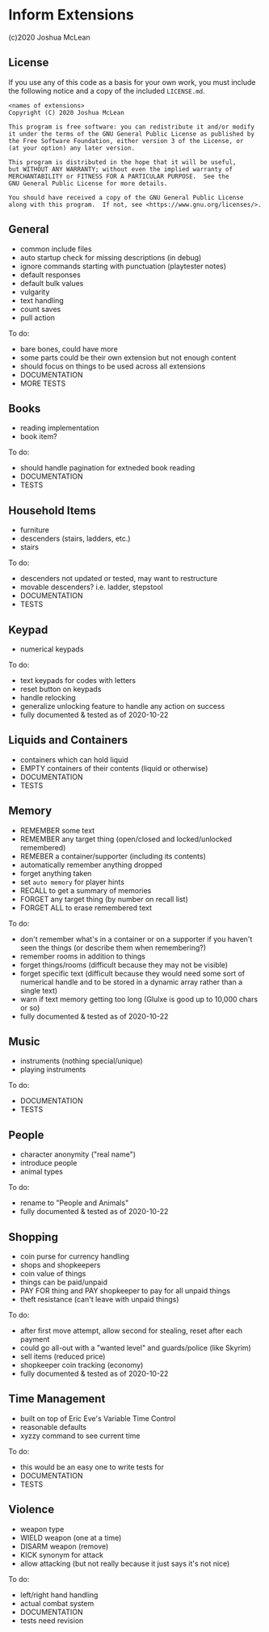 # Inform Extensions

(c)2020 Joshua McLean 

## License

If you use any of this code as a basis for your own work, you must include the
following notice and a copy of the included `LICENSE.md`.

    <names of extensions>
    Copyright (C) 2020 Joshua McLean

    This program is free software: you can redistribute it and/or modify
    it under the terms of the GNU General Public License as published by
    the Free Software Foundation, either version 3 of the License, or
    (at your option) any later version.

    This program is distributed in the hope that it will be useful,
    but WITHOUT ANY WARRANTY; without even the implied warranty of
    MERCHANTABILITY or FITNESS FOR A PARTICULAR PURPOSE.  See the
    GNU General Public License for more details.

    You should have received a copy of the GNU General Public License
    along with this program.  If not, see <https://www.gnu.org/licenses/>.

## General

- common include files
- auto startup check for missing descriptions (in debug)
- ignore commands starting with punctuation (playtester notes)
- default responses
- default bulk values
- vulgarity 
- text handling
- count saves
- pull action

To do:

- bare bones, could have more
- some parts could be their own extension but not enough content
- should focus on things to be used across all extensions
- DOCUMENTATION
- MORE TESTS

## Books

- reading implementation
- book item?

To do:

- should handle pagination for extneded book reading
- DOCUMENTATION
- TESTS

## Household Items

- furniture 
- descenders (stairs, ladders, etc.)
- stairs

To do:

- descenders not updated or tested, may want to restructure
- movable descenders? i.e. ladder, stepstool
- DOCUMENTATION
- TESTS

## Keypad

- numerical keypads

To do:

- text keypads for codes with letters
- reset button on keypads
- handle relocking
- generalize unlocking feature to handle any action on success
- fully documented & tested as of 2020-10-22

## Liquids and Containers

- containers which can hold liquid
- EMPTY containers of their contents (liquid or otherwise)
- DOCUMENTATION
- TESTS

## Memory

- REMEMBER some text
- REMEMBER any target thing (open/closed and locked/unlocked remembered)
- REMEBER a container/supporter (including its contents)
- automatically remember anything dropped
- forget anything taken
- set `auto memory` for player hints
- RECALL to get a summary of memories
- FORGET any target thing (by number on recall list)
- FORGET ALL to erase remembered text

To do:

- don't remember what's in a container or on a supporter if you haven't seen
  the things (or describe them when remembering?)
- remember rooms in addition to things
- forget things/rooms (difficult because they may not be visible)
- forget specific text (difficult because they would need some sort of
  numerical handle and to be stored in a dynamic array rather than a single
  text)
- warn if text memory getting too long (Glulxe is good up to 10,000 chars or
  so)
- fully documented & tested as of 2020-10-22

## Music

- instruments (nothing special/unique)
- playing instruments

To do:

- DOCUMENTATION
- TESTS

## People

- character anonymity ("real name")
- introduce people
- animal types

To do:

- rename to "People and Animals"
- fully documented & tested as of 2020-10-22

## Shopping

- coin purse for currency handling
- shops and shopkeepers
- coin value of things
- things can be paid/unpaid
- PAY FOR thing and PAY shopkeeper to pay for all unpaid things
- theft resistance (can't leave with unpaid things)

To do:

- after first move attempt, allow second for stealing, reset after each payment
- could go all-out with a "wanted level" and guards/police (like Skyrim)
- sell items (reduced price)
- shopkeeper coin tracking (economy)
- fully documented & tested as of 2020-10-22

## Time Management

- built on top of Eric Eve's Variable Time Control
- reasonable defaults
- xyzzy command to see current time

To do:

- this would be an easy one to write tests for
- DOCUMENTATION
- TESTS

## Violence

- weapon type
- WIELD weapon (one at a time)
- DISARM weapon (remove)
- KICK synonym for attack
- allow attacking (but not really because it just says it's not nice)

To do:

- left/right hand handling
- actual combat system
- DOCUMENTATION
- tests need revision
